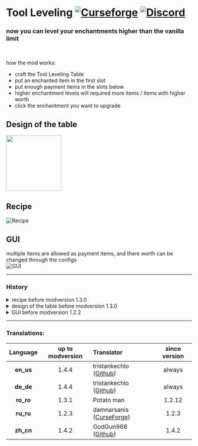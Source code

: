 # Tool Leveling [![Curseforge](http://cf.way2muchnoise.eu/full_397255_downloads.svg)](https://www.curseforge.com/minecraft/mc-mods/tool-leveling-plus) [![Discord](https://img.shields.io/discord/639540436524072970?color=0a48c4&label=%20&logo=discord&logoColor=FFF)](https://discord.gg/bhUaWhq)

### now you can level your enchantments higher than the vanilla limit<br/>
<br/>

how the mod works:
- craft the Tool Leveling Table
- put an enchanted item in the first slot
- put enough payment items in the slots below
- higher enchantment levels will required more items / items with higher worth
- click the enchantment you want to upgrade

## Design of the table
<img src="https://i.ibb.co/gD56FHW/screenshot.png" height="150">

## Recipe
![Recipe](https://i.ibb.co/NWdBRSQ/recipe-v1-3-0.png "Recipe")

## GUI
multiple items are allowed as payment items, and there worth can be changed through the configs</br>
![GUI](https://i.ibb.co/4FdbhBm/toolleveling-gui.png "Tool Leveling GUI")

---
### History
<details>
	<summary>recipe before modversion 1.3.0</summary>  

![recipe](https://i.ibb.co/fQxtBV2/Recipe-new.png)  
*any enchanted book will work
</details>
<details>
 <summary>design of the table before modversion 1.3.0</summary>

 <img src="https://i.ibb.co/WNXP2LC/tool-leveling-table-screenshot.png" height="150">
</details>
<details>
 <summary>GUI before modversion 1.2.2</summary>

![GUI](https://i.ibb.co/8P27vMD/GUI-NEW-2.png)  
only one item is allowed as payment item (by default Netherite Ingot, but it is changeable through the config)
</details>

---

### Translations:
| Language  | up to modversion | Translator                                                                  | since version |
|:---------:|:----------------:|:----------------------------------------------------------------------------|:-------------:|
| **en_us** |      1.4.4       | tristankechlo ([Github](https://github.com/tristankechlo))                  |    always     |
| **de_de** |      1.4.4       | tristankechlo ([Github](https://github.com/tristankechlo))                  |    always     |
| **ro_ro** |      1.3.1       | Potato man                                                                  |    1.2.12     |
| **ru_ru** |      1.2.3       | damnarsanis ([CurseForge](https://www.curseforge.com/members/damnarsanis/)) |     1.2.3     |
| **zh_cn** |      1.4.2       | GodGun968 ([Github](https://github.com/GodGun968))                          |     1.4.2     |
